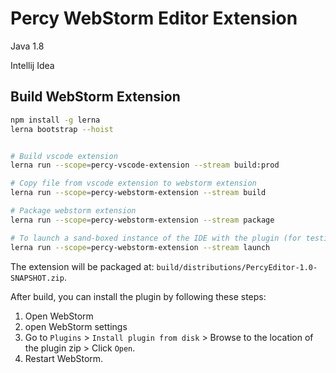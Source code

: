# Percy WebStorm Editor Extension

Java 1.8

Intellij Idea

## Build WebStorm Extension

```bash
npm install -g lerna
lerna bootstrap --hoist


# Build vscode extension
lerna run --scope=percy-vscode-extension --stream build:prod

# Copy file from vscode extension to webstorm extension
lerna run --scope=percy-webstorm-extension --stream build

# Package webstorm extension
lerna run --scope=percy-webstorm-extension --stream package

# To launch a sand-boxed instance of the IDE with the plugin (for testing)
lerna run --scope=percy-webstorm-extension --stream launch
```

The extension will be packaged at: `build/distributions/PercyEditor-1.0-SNAPSHOT.zip`.

After build, you can install the plugin by following these steps:
1. Open WebStorm
2. open WebStorm settings
3. Go to `Plugins` > `Install plugin from disk` > Browse to the location of the plugin zip > Click `Open`.
4. Restart WebStorm.
